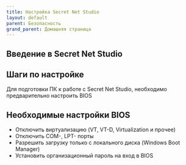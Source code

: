 ```yaml
---
title: Настройка Secret Net Studio
layout: default
parent: Безопасность
grand_parent: Домашняя страница
---
```


## Введение в Secret Net Studio

## Шаги по настройке

Для подготовки ПК к работе с Secret Net Studio, необходимо предварительно настроить BIOS

## Необходимые настройки BIOS

- Отключить виртуализацию (VT, VT-D, Virtualization и прочее)
- Отключить COM-, LPT- порты
- Разрешить загрузку только с локального диска (Windows Boot Manager)
- Установить организационный пароль на вход в BIOS
